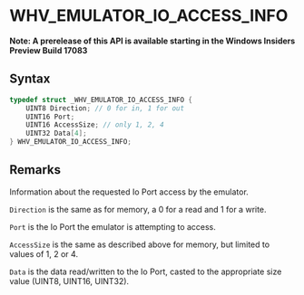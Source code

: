 # WHV_EMULATOR_IO_ACCESS_INFO
**Note: A prerelease of this API is available starting in the Windows Insiders Preview Build 17083**

## Syntax

```c
typedef struct _WHV_EMULATOR_IO_ACCESS_INFO {
    UINT8 Direction; // 0 for in, 1 for out
    UINT16 Port;
    UINT16 AccessSize; // only 1, 2, 4
    UINT32 Data[4];
} WHV_EMULATOR_IO_ACCESS_INFO;
```
## Remarks
Information about the requested Io Port access by the emulator.

`Direction` is the same as for memory, a 0 for a read and 1 for a write.

`Port` is the Io Port the emulator is attempting to access.

`AccessSize` is the same as described above for memory, but limited to values of 1, 2 or 4.

`Data` is the data read/written to the Io Port, casted to the appropriate size value (UINT8, UINT16, UINT32).
